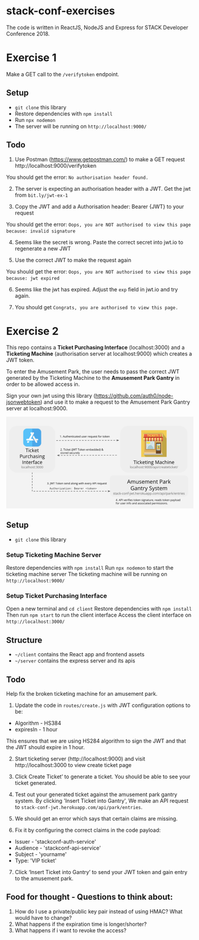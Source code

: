 # stack-conf-exercises

The code is written in ReactJS, NodeJS and Express for STACK Developer Conference 2018.

# Exercise 1
Make a GET call to the `/verifytoken` endpoint.

## Setup
- `git clone` this library
- Restore dependencies with `npm install`
- Run `npx nodemon` 
- The server will be running on `http://localhost:9000/`

## Todo
1. Use Postman (https://www.getpostman.com/) to make a GET request http://localhost:9000/verifytoken

You should get the error: `No authorisation header found.`

2. The server is expecting an authorisation header with a JWT. Get the jwt from `bit.ly/jwt-ex-1`

3. Copy the JWT and add a Authorisation header: Bearer {JWT} to your request

You should get the error: `Oops, you are NOT authorised to view this page because: invalid signature`

4. Seems like the secret is wrong. Paste the correct secret into jwt.io to regenerate a new JWT

5. Use the correct JWT to make the request again

You should get the error: `Oops, you are NOT authorised to view this page because: jwt expired`

6. Seems like the jwt has expired. Adjust the `exp` field in jwt.io and try again.

7. You should get `Congrats, you are authorised to view this page.`


# Exercise 2
This repo contains a **Ticket Purchasing Interface** (localhost:3000) and a **Ticketing Machine** (authorisation server at localhost:9000) which creates a JWT token. 

To enter the Amusement Park, the user needs to pass the correct JWT generated by the Ticketing Machine to the **Amusement Park Gantry** in order to be allowed access in. 

Sign your own jwt using this library (https://github.com/auth0/node-jsonwebtoken) and use it to make a request to the Amusement Park Gantry server at localhost:9000. 

![Diagram of JWT as session token](./ex-2.png)

## Setup
- `git clone` this library

### Setup Ticketing Machine Server
Restore dependencies with `npm install`
Run `npx nodemon` to start the ticketing machine server
The ticketing machine will be running on `http://localhost:9000/`

### Setup Ticket Purchasing Interface
Open a new terminal and `cd client`
Restore dependencies with `npm install`
Then run `npm start` to run the client interface
Access the client interface on `http://localhost:3000/` 

## Structure
- `~/client` contains the React app and frontend assets
- `~/server` contains the express server and its apis

## Todo
Help fix the broken ticketing machine for an amusement park.

1. Update the code in `routes/create.js` with JWT configuration options to be:

- Algorithm - HS384
- expiresIn - 1 hour

This ensures that we are using HS284 algorithm to sign the JWT and that the JWT should expire in 1 hour.

2. Start ticketing server (http://localhost:9000) and visit http://localhost:3000 to view create ticket page

3. Click Create Ticket’ to generate a ticket. You should be able to see your ticket generated.

4. Test out your generated ticket against the amusement park gantry system. By clicking 'Insert Ticket into Gantry', We make an API request to `stack-conf-jwt.herokuapp.com/api/park/entries`.

5. We should get an error which says that certain claims are missing. 

6. Fix it by configuring the correct claims in the code payload:

- Issuer - 'stackconf-auth-service'
- Audience - 'stackconf-api-service'
- Subject - 'yourname'
- Type: 'VIP ticket'

7. Click ‘Insert Ticket into Gantry’ to send your JWT token and gain entry to the amusement park.

## Food for thought - Questions to think about:
1. How do I use a private/public key pair instead of using HMAC? What would have to change?
2. What happens if the expiration time is longer/shorter?
3. What happens if i want to revoke the access?
